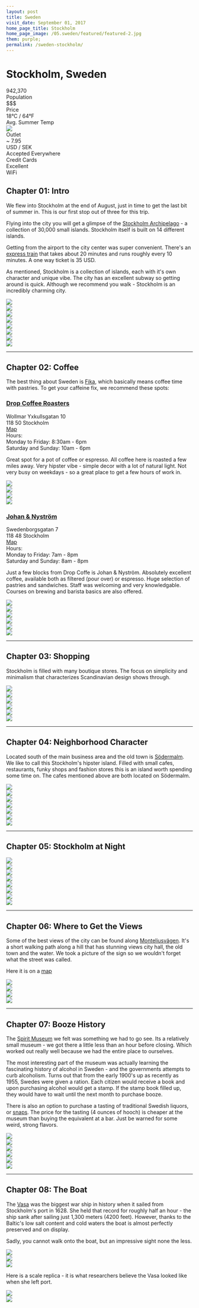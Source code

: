 ```yaml
---
layout: post
title: Sweden
visit_date: September 01, 2017
home_page_title: Stockholm
home_page_image: /05.sweden/featured/featured-2.jpg
them: purple;
permalink: /sweden-stockholm/
---
```


# Stockholm, Sweden

<div class="post__stats">
  <div class="post__stat">
    <div class="post__stat__value">942,370</div>
    <div class="post__stat__label">Population</div>
  </div>

  <div class="post__stat">
    <div class="post__stat__value">$$$</div>
    <div class="post__stat__label">Price</div>
  </div>

  <div class="post__stat">
    <div class="post__stat__value">18°C / 64°F</div>
    <div class="post__stat__label">Avg. Summer Temp</div>
  </div>

  <div class="post__stat">
    <div class="post__stat__value">
    <img src="{{site.github.url}}/images/util/outlets/typec.png">
    </div>
    <div class="post__stat__label">Outlet</div>
  </div>

  <div class="post__stat">
    <div class="post__stat__value">~ 7.95</div>
    <div class="post__stat__label">USD / SEK</div>
  </div>

  <div class="post__stat">
    <div class="post__stat__value">Accepted Everywhere</div>
    <div class="post__stat__label">Credit Cards</div>
  </div>

  <div class="post__stat">
    <div class="post__stat__value">Excellent</div>
    <div class="post__stat__label">WiFi</div>
  </div>
</div>


## Chapter 01: Intro
We flew into Stockholm at the end of August, just in time to get the last bit of
summer in. This is our first stop out of three for this trip.

Flying into the city you will get a glimpse of the [Stockholm
Archipelago](http://www.stockholmarchipelago.se/en/) - a collection of 30,000
small islands. Stockholm itself is built on 14 different islands.

Getting from the airport to the city center was super convenient. There's an
[express train](https://www.arlandaexpress.com/) that takes about 20 minutes and
runs roughly every 10 minutes. A one way ticket is 35 USD.

As mentioned, Stockholm is a collection of islands, each with it's own character
and unique vibe. The city has an excellent subway so getting around is quick.
Although we recommend you walk - Stockholm is an incredibly charming city.

<div class="image-grid">
  <div class="im-landscape">
    <img src="{{site.github.url}}/images/05.sweden/post/sweden-47.jpg">
  </div>
  <div class="im-portrait">
    <img src="{{site.github.url}}/images/05.sweden/post/sweden-4.jpg">
  </div>
</div>

<div class="image-grid">
  <div class="im-landscape">
    <img src="{{site.github.url}}/images/05.sweden/post/sweden-96.jpg">
  </div>
</div>

<div class="image-grid">
  <div class="im-landscape">
    <img src="{{site.github.url}}/images/05.sweden/post/sweden-1.jpg">
  </div>
  <div class="im-landscape">
    <img src="{{site.github.url}}/images/05.sweden/post/sweden-12.jpg">
  </div>
</div>

<div class="image-grid">
  <div class="im-landscape">
    <img src="{{site.github.url}}/images/05.sweden/post/sweden-13.jpg">
  </div>
</div>

<div class="image-grid">
  <div class="im-portrait">
    <img src="{{site.github.url}}/images/05.sweden/post/sweden-52.jpg">
  </div>
  <div class="im-landscape">
    <img src="{{site.github.url}}/images/05.sweden/post/sweden-51.jpg">
  </div>
</div>

---

## Chapter 02: Coffee

The best thing about Sweden is
[Fika](https://en.wikipedia.org/wiki/Fika_(Sweden)), which basically means
coffee time with pastries. To get your caffeine fix, we recommend these spots:

### [Drop Coffee Roasters](https://www.dropcoffee.com/)

<div class="post__location__info">
  <div class="post__location__address">
    <div>Wollmar Yxkullsgatan 10</div>
    <div>118 50 Stockholm</div>
    <div><a href="https://goo.gl/maps/BF4D4EHkAc42" target="_blank">Map</a></div>
  </div>

  <div class="post__location__hours">
    <div>Hours:</div>
    <div>Monday to Friday: 8:30am - 6pm</div>
    <div>Saturday and Sunday: 10am - 6pm</div>
  </div>
</div>

Great spot for a pot of coffee or espresso. All coffee here is roasted a few
miles away. Very hipster vibe - simple decor with a lot of natural light. Not
very busy on weekdays - so a great place to get a few hours of work in.

<div class="image-grid">
  <div class="im-landscape">
    <img src="{{site.github.url}}/images/05.sweden/post/sweden-91.jpg">
  </div>
</div>

<div class="image-grid">
  <div class="im-landscape">
    <img src="{{site.github.url}}/images/05.sweden/post/sweden-90.jpg">
  </div>
  <div class="im-landscape">
    <img src="{{site.github.url}}/images/05.sweden/post/sweden-87.jpg">
  </div>
</div>

<div class="image-grid">
  <div class="im-landscape">
    <img src="{{site.github.url}}/images/05.sweden/post/sweden-85.jpg">
  </div>
</div>

### [Johan & Nyström](https://johanochnystrom.se/)

<div class="post__location__info">
  <div class="post__location__address">
    <div>Swedenborgsgatan 7</div>
    <div>118 48 Stockholm</div>
    <div><a href="https://goo.gl/maps/ixoqVwUjpSm" target="_blank">Map</a></div>
  </div>

  <div class="post__location__hours">
    <div>Hours:</div>
    <div>Monday to Friday: 7am - 8pm</div>
    <div>Saturday and Sunday: 8am - 8pm</div>
  </div>
</div>

Just a few blocks from Drop Coffe is Johan & Nyström. Absolutely excellent
coffee, available both as filtered (pour over) or espresso. Huge selection of
pastries and sandwiches. Staff was welcoming and very knowledgable. Courses on
brewing and barista basics are also offered.

<div class="image-grid">
  <div class="im-landscape">
    <img src="{{site.github.url}}/images/05.sweden/post/sweden-65.jpg">
  </div>
  <div class="im-landscape">
    <img src="{{site.github.url}}/images/05.sweden/post/sweden-68.jpg">
  </div>
</div>

<div class="image-grid">
  <div class="im-landscape">
    <img src="{{site.github.url}}/images/05.sweden/post/sweden-73.jpg">
  </div>
</div>

<div class="image-grid">
  <div class="im-landscape">
    <img src="{{site.github.url}}/images/05.sweden/post/sweden-74.jpg">
  </div>
  <div class="im-landscape">
    <img src="{{site.github.url}}/images/05.sweden/post/sweden-72.jpg">
  </div>
  <div class="im-portrait">
    <img src="{{site.github.url}}/images/05.sweden/post/sweden-69.jpg">
  </div>
</div>

---
## Chapter 03: Shopping
Stockholm is filled with many boutique stores. The focus on simplicity and
minimalism that characterizes Scandinavian design shows through.

<div class="image-grid">
  <div class="im-landscape">
    <img src="{{site.github.url}}/images/05.sweden/post/sweden-84.jpg">
  </div>
</div>

<div class="image-grid">
  <div class="im-landscape">
    <img src="{{site.github.url}}/images/05.sweden/post/sweden-82.jpg">
  </div>

  <div class="im-landscape">
    <img src="{{site.github.url}}/images/05.sweden/post/sweden-83.jpg">
  </div>
</div>

<div class="image-grid">
  <div class="im-landscape">
    <img src="{{site.github.url}}/images/05.sweden/post/sweden-78.jpg">
  </div>

  <div class="im-landscape">
    <img src="{{site.github.url}}/images/05.sweden/post/sweden-80.jpg">
  </div>
</div>

<div class="image-grid">
  <div class="im-landscape">
    <img src="{{site.github.url}}/images/05.sweden/post/sweden-81.jpg">
  </div>
</div>


---

## Chapter 04: Neighborhood Character

Located south of the main business area and the old town is
[Södermalm](https://www.visitstockholm.com/guides/guide-to-sofo/). We like
to call this Stockholm's hipster island. Filled with small cafes, restaurants,
funky shops and fashion stores this is an island worth spending some time on.
The cafes mentioned above are both located on Södermalm.

<div class="image-grid">
  <div class="im-landscape">
    <img src="{{site.github.url}}/images/05.sweden/post/sweden-48.jpg">
  </div>
</div>

<div class="image-grid">
  <div class="im-landscape">
    <img src="{{site.github.url}}/images/05.sweden/post/sweden-49.jpg">
  </div>

  <div class="im-landscape">
    <img src="{{site.github.url}}/images/05.sweden/post/sweden-44.jpg">
  </div>

  <div class="im-landscape">
    <img src="{{site.github.url}}/images/05.sweden/post/sweden-36.jpg">
  </div>
</div>

<div class="image-grid">
  <div class="im-landscape">
    <img src="{{site.github.url}}/images/05.sweden/post/sweden-35.jpg">
  </div>

  <div class="im-landscape">
    <img src="{{site.github.url}}/images/05.sweden/post/sweden-38.jpg">
  </div>
</div>

<div class="image-grid">
  <div class="im-landscape">
    <img src="{{site.github.url}}/images/05.sweden/post/sweden-45.jpg">
  </div>
</div>

---

## Chapter 05: Stockholm at Night

<div class="image-grid">
  <div class="im-portrait">
    <img src="{{site.github.url}}/images/05.sweden/post/sweden-26.jpg">
  </div>
  <div class="im-landscape">
    <img src="{{site.github.url}}/images/05.sweden/post/sweden-30.jpg">
  </div>
</div>

<div class="image-grid">
  <div class="im-landscape">
    <img src="{{site.github.url}}/images/05.sweden/post/sweden-33.jpg">
  </div>
</div>

<div class="image-grid">
  <div class="im-landscape">
    <img src="{{site.github.url}}/images/05.sweden/post/sweden-31.jpg">
  </div>
  <div class="im-landscape">
    <img src="{{site.github.url}}/images/05.sweden/post/sweden-32.jpg">
  </div>
</div>

<div class="image-grid">
  <div class="im-landscape">
    <img src="{{site.github.url}}/images/05.sweden/post/sweden-22.jpg">
  </div>
  <div class="im-landscape">
    <img src="{{site.github.url}}/images/05.sweden/post/sweden-23.jpg">
  </div>
</div>

<div class="image-grid">
  <div class="im-landscape">
    <img src="{{site.github.url}}/images/05.sweden/post/sweden-110.jpg">
  </div>
</div>

---

## Chapter 06: Where to Get the Views

Some of the best views of the city can be found along
[Monteliusvägen](https://www.visitstockholm.com/see--do/attractions/monteliusvagen/).
It's a short walking path along a hill that has stunning views city hall, the
old town and the water. We took a picture of the sign so we wouldn't forget what
the street was called.

Here it is on a [map](https://goo.gl/maps/ngbeoKLDFov)

<div class="image-grid">
  <div class="im-landscape">
    <img src="{{site.github.url}}/images/05.sweden/post/sweden-95.jpg">
  </div>
</div>

<div class="image-grid">
  <div class="im-landscape">
    <img src="{{site.github.url}}/images/05.sweden/post/sweden-111.jpg">
  </div>
</div>

<div class="image-grid">
  <div class="im-landscape">
    <img src="{{site.github.url}}/images/05.sweden/post/sweden-98.jpg">
  </div>
  <div class="im-portrait">
    <img src="{{site.github.url}}/images/05.sweden/post/sweden-94.jpg">
  </div>
</div>

---

## Chapter 07: Booze History

The [Spirit Museum](https://spritmuseum.se/) we felt was something we had to go
see. Its a relatively small museum - we got there a little less than an hour
before closing. Which worked out really well because we had the entire place to
ourselves.

The most interesting part of the museum was actually learning the fascinating
history of alcohol in Sweden - and the governments attempts to curb alcoholism.
Turns out that from the early 1900's up as recently as 1955, Swedes were given a
ration. Each citizen would receive a book and upon purchasing alcohol would get
a stamp. If the stamp book filled up, they would have to wait until the next
month to purchase booze.

There is also an option to purchase a tasting of traditional Swedish liquors, or
[snaps](https://sweden.se/culture-traditions/snaps-and-glogg/). The price for
the tasting (4 ounces of hooch) is cheaper at the museum than buying the
equivalent at a bar. Just be warned for some weird, strong flavors.

<div class="image-grid">
  <div class="im-landscape">
    <img src="{{site.github.url}}/images/05.sweden/post/sweden-99.jpg">
  </div>

  <div class="im-portrait">
    <img src="{{site.github.url}}/images/05.sweden/post/sweden-100.jpg">
  </div>
</div>

<div class="image-grid">
  <div class="im-portrait">
    <img src="{{site.github.url}}/images/05.sweden/post/sweden-103.jpg">
  </div>

  <div class="im-landscape">
    <img src="{{site.github.url}}/images/05.sweden/post/sweden-105.jpg">
  </div>
</div>

<div class="image-grid">
  <div class="im-landscape">
    <img src="{{site.github.url}}/images/05.sweden/post/sweden-107.jpg">
  </div>

  <div class="im-portrait">
    <img src="{{site.github.url}}/images/05.sweden/post/sweden-108.jpg">
  </div>
</div>

---

## Chapter 08: The Boat

The [Vasa](https://www.vasamuseet.se/en) was the biggest war ship in history
when it sailed from Stockholm's port in 1628. She held that record for roughly
half an hour - the ship sank after sailing just 1,300 meters (4200 feet).
However, thanks to the Baltic's low salt content and cold waters the boat is
almost perfectly preserved and on display.

Sadly, you cannot walk onto the boat, but an impressive sight none the less.

<div class="image-grid">
  <div class="im-portrait">
    <img src="{{site.github.url}}/images/05.sweden/post/sweden-118.jpg">
  </div>

  <div class="im-landscape">
    <img src="{{site.github.url}}/images/05.sweden/post/sweden-112.jpg">
  </div>
</div>

<div class="image-grid">
  <div class="im-landscape">
    <img src="{{site.github.url}}/images/05.sweden/post/sweden-116.jpg">
  </div>
</div>


Here is a scale replica - it is what researchers believe the Vasa looked like
when she left port.

<div class="image-grid">
  <div class="im-portrait">
    <img src="{{site.github.url}}/images/05.sweden/post/sweden-122.jpg">
  </div>

  <div class="im-landscape">
    <img src="{{site.github.url}}/images/05.sweden/post/sweden-123.jpg">
  </div>
</div>

